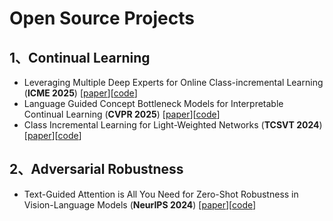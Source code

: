 # Open Source Projects
## 1、Continual Learning
- <a name="todo"></a> Leveraging Multiple Deep Experts for Online Class-incremental Learning (**ICME 2025**)  [[paper]()][[code](https://github.com/untitledunmastered1998/MDE-OIL)]
- <a name="todo"></a> Language Guided Concept Bottleneck Models for Interpretable Continual Learning (**CVPR 2025**)  [[paper](https://arxiv.org/abs/2503.23283)][[code](https://github.com/FisherCats/CLG-CBM)]
- <a name="todo"></a> Class Incremental Learning for Light-Weighted Networks (**TCSVT 2024**)  [[paper](https://ieeexplore.ieee.org/document/10606253)][[code](https://github.com/untitledunmastered1998/CIL-LWN)]
  
## 2、Adversarial Robustness
- <a name="todo"></a> Text-Guided Attention is All You Need for Zero-Shot Robustness in Vision-Language Models (**NeurIPS 2024**)  [[paper](https://arxiv.org/abs/2410.21802)][[code](https://github.com/zhyblue424/TGA-ZSR)]
